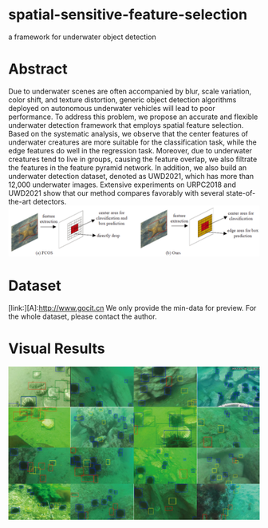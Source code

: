 # spatial-sensitive-feature-selection
a framework for underwater object detection
# Abstract
Due to underwater scenes are often accompanied by blur, scale variation, color shift, and texture distortion, generic object detection algorithms deployed on autonomous underwater vehicles will lead to poor performance. To address this problem, we propose an accurate and flexible underwater detection framework that employs spatial feature selection. Based on the systematic analysis, we observe that the center features of underwater creatures are more suitable for the classification task, while the edge features do well in the regression task. Moreover, due to underwater creatures tend to live in groups, causing the feature overlap, we also filtrate the features in the feature pyramid network. In addition, we also build an underwater detection dataset, denoted as UWD2021, which has more than 12,000 underwater images. Extensive experiments on URPC2018 and UWD2021 show that our method compares favorably with several state-of-the-art detectors.
![picture](https://github.com/caiduoduo12138/spatial-sensitive-feature-selection/blob/main/img1.png)
# Dataset
[link:][A]:http://www.gocit.cn
We only provide the min-data for preview. For the whole dataset, please contact the author.
# Visual Results
![picture](https://github.com/caiduoduo12138/spatial-sensitive-feature-selection/blob/main/img2.png)
